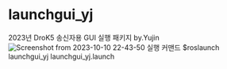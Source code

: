 # launchgui_yj
2023년 DroK5 송신자용 GUI 실행 패키지 by.Yujin
![Screenshot from 2023-10-10 22-43-50](https://github.com/Kwon-Yujin/launchgui_yj/assets/97086243/bc32829b-9c00-42bf-b2f8-428d8c22dda2)
실행 커맨드
$roslaunch launchgui_yj launchgui_yj.launch
